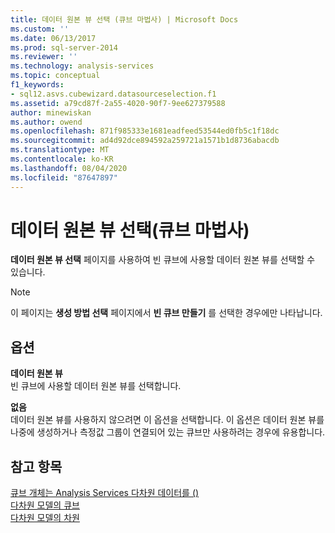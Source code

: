 ```yaml
---
title: 데이터 원본 뷰 선택 (큐브 마법사) | Microsoft Docs
ms.custom: ''
ms.date: 06/13/2017
ms.prod: sql-server-2014
ms.reviewer: ''
ms.technology: analysis-services
ms.topic: conceptual
f1_keywords:
- sql12.asvs.cubewizard.datasourceselection.f1
ms.assetid: a79cd87f-2a55-4020-90f7-9ee627379588
author: minewiskan
ms.author: owend
ms.openlocfilehash: 871f985333e1681eadfeed53544ed0fb5c1f18dc
ms.sourcegitcommit: ad4d92dce894592a259721a1571b1d8736abacdb
ms.translationtype: MT
ms.contentlocale: ko-KR
ms.lasthandoff: 08/04/2020
ms.locfileid: "87647897"
---
```

# <a name="select-a-data-source-view-cube-wizard"></a>데이터 원본 뷰 선택(큐브 마법사)
  **데이터 원본 뷰 선택** 페이지를 사용하여 빈 큐브에 사용할 데이터 원본 뷰를 선택할 수 있습니다.  
  
> [!NOTE]  
>   이 페이지는 **생성 방법 선택** 페이지에서 **빈 큐브 만들기** 를 선택한 경우에만 나타납니다.  
  
## <a name="options"></a>옵션  
 **데이터 원본 뷰**  
 빈 큐브에 사용할 데이터 원본 뷰를 선택합니다.  
  
 **없음**  
 데이터 원본 뷰를 사용하지 않으려면 이 옵션을 선택합니다. 이 옵션은 데이터 원본 뷰를 나중에 생성하거나 측정값 그룹이 연결되어 있는 큐브만 사용하려는 경우에 유용합니다.  
  
## <a name="see-also"></a>참고 항목  
 [큐브 개체는 Analysis Services 다차원 데이터를 &#40;&#41;](multidimensional-models-olap-logical-cube-objects/cube-objects-analysis-services-multidimensional-data.md)   
 [다차원 모델의 큐브](multidimensional-models/cubes-in-multidimensional-models.md)   
 [다차원 모델의 차원](multidimensional-models/dimensions-in-multidimensional-models.md)  
  
  
